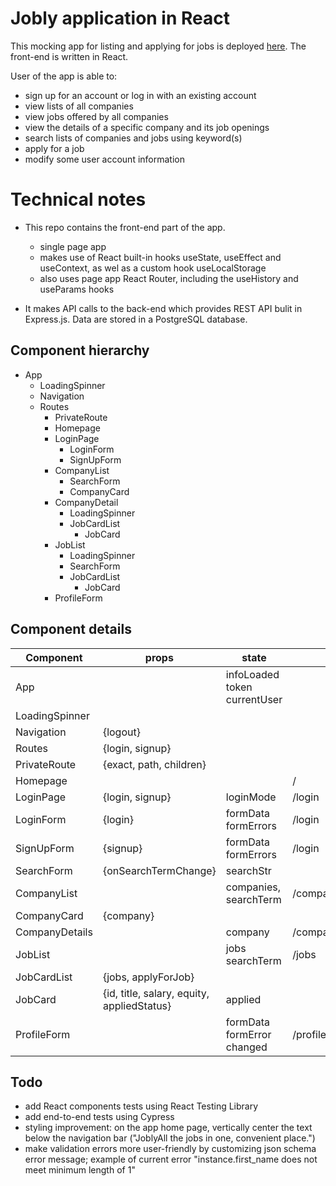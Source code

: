 # Jobly application in React

This mocking app for listing and applying for jobs is deployed [here](https://jobly.wuyiwang.me/). The front-end is written in React.

User of the app is able to:

- sign up for an account or log in with an existing account
- view lists of all companies
- view jobs offered by all companies
- view the details of a specific company and its job openings
- search lists of companies and jobs using keyword(s)
- apply for a job
- modify some user account information

# Technical notes

- This repo contains the front-end part of the app.

  - single page app
  - makes use of React built-in hooks useState, useEffect and useContext, as wel as a custom hook useLocalStorage
  - also uses page app React Router, including the useHistory and useParams hooks

- It makes API calls to the back-end which provides REST API bulit in Express.js. Data are stored in a PostgreSQL database.

## Component hierarchy

- App
  - LoadingSpinner
  - Navigation
  - Routes
    - PrivateRoute
    - Homepage
    - LoginPage
      - LoginForm
      - SignUpForm
    - CompanyList
      - SearchForm
      - CompanyCard
    - CompanyDetail
      - LoadingSpinner
      - JobCardList
        - JobCard
    - JobList
      - LoadingSpinner
      - SearchForm
      - JobCardList
        - JobCard
    - ProfileForm

## Component details

| Component      | props                                      | state                              | route                   |
| -------------- | ------------------------------------------ | ---------------------------------- | ----------------------- |
| App            |                                            | infoLoaded<br>token<br>currentUser |                         |
| LoadingSpinner |                                            |                                    |                         |
| Navigation     | {logout}                                   |                                    |                         |
| Routes         | {login, signup}                            |                                    |                         |
| PrivateRoute   | {exact, path, children}                    |                                    |                         |
| Homepage       |                                            |                                    | /                       |
| LoginPage      | {login, signup}                            | loginMode                          | /login                  |
| LoginForm      | {login}                                    | formData<br>formErrors             | /login                  |
| SignUpForm     | {signup}                                   | formData<br>formErrors             | /login                  |
| SearchForm     | {onSearchTermChange}                       | searchStr                          |                         |
| CompanyList    |                                            | companies, searchTerm              | /companies              |
| CompanyCard    | {company}                                  |                                    |                         |
| CompanyDetails |                                            | company                            | /companies/:companyName |
| JobList        |                                            | jobs<br>searchTerm                 | /jobs                   |
| JobCardList    | {jobs, applyForJob}                        |                                    |                         |
| JobCard        | {id, title, salary, equity, appliedStatus} | applied                            |                         |
| ProfileForm    |                                            | formData<br>formError<br>changed   | /profile                |

## Todo

- add React components tests using React Testing Library
- add end-to-end tests using Cypress
- styling improvement: on the app home page, vertically center the text below the navigation bar ("JoblyAll the jobs in one, convenient place.")
- make validation errors more user-friendly by customizing json schema error message; example of current error "instance.first_name does not meet minimum length of 1"
